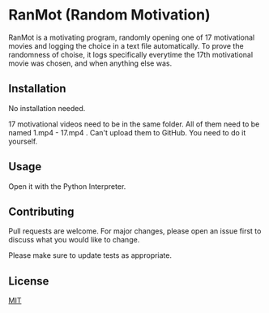 # RanMot (Random Motivation)

RanMot is a motivating program, randomly opening one of 17 motivational movies and logging the choice in a text file automatically. To prove the randomness of choise, it logs specifically everytime the 17th motivational movie was chosen, and when anything else was.

## Installation

No installation needed.

17 motivational videos need to be in the same folder. All of them need to be named 1.mp4 - 17.mp4 . Can't upload them to GitHub. You need to do it yourself.

## Usage

Open it with the Python Interpreter.

## Contributing
Pull requests are welcome. For major changes, please open an issue first to discuss what you would like to change.

Please make sure to update tests as appropriate.

## License
[MIT](https://choosealicense.com/licenses/mit/)
